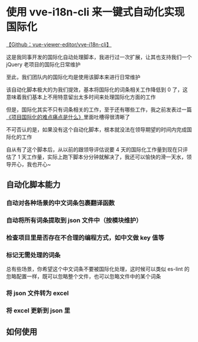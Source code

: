 # 使用 vve-i18n-cli 来一键式自动化实现国际化

[【Github：vue-viewer-editor/vve-i18n-cli】](https://github.com/vue-viewer-editor/vve-i18n-cli)

这是我同事开发的国际化自动处理脚本，我进行过一次扩展，让其也支持我们一个 jQuery 老项目的国际化日常维护

至此，我们团队内的国际化均是使用该脚本来进行日常维护

该自动化脚本极大的为我们提效，基本将国际化的词条相关工作降低到 0 了，这意味着我们基本上不用特意留出太多时间来处理国际化方面的工作

但是，国际化其实不只有词条相关的工作，至于还有哪些工作，我之前发表过一篇[《项目国际化的难点痛点是什么》](https://juejin.cn/post/7319674466170093603)里面吐槽得很清晰了

不可否认的是，如果没有这个自动化脚本，根本就没法在领导期望的时间内完成国际化的工作

自从有了这个脚本后，从以前的跟领导评估说要 4 天的国际化工作量到现在只评估了 1 天工作量，实际上跑下脚本分分钟就解决了，我还可以愉快的滑一天水，领导开心，我也开心~

## 自动化脚本能力

### 自动对各种场景的中文词条包裹翻译函数

### 自动将所有词条提取到 json 文件中（按模块维护）

### 检查项目里是否存在不合理的编程方式，如中文做 key 值等

### 标记无需处理的词条

总有些场景，你希望这个中文词条不要被国际化处理，这时候可以类似 es-lint 的忽略配置一样，既可以忽略整个文件，也可以忽略文件中的某个词条

### 将 json 文件转为 excel

### 将 excel 更新到 json 里

## 如何使用
